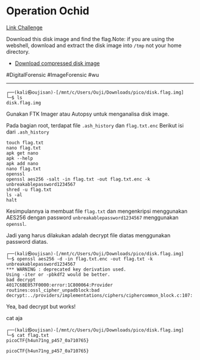 # Operation Ochid
[Link Challenge](https://play.picoctf.org/practice/challenge/285)

Download this disk image and find the flag.Note: if you are using the webshell, download and extract the disk image into `/tmp` not your home directory.
- [Download compressed disk image](https://artifacts.picoctf.net/c/212/disk.flag.img.gz)

#DigitalForensic #ImageForensic #wu 
___
```
┌──(kali㉿oujisan)-[/mnt/c/Users/Ouji/Downloads/pico/disk.flag.img]
└─$ ls
disk.flag.img
```

Gunakan FTK Imager atau Autopsy untuk menganalisa disk image.

Pada bagian root, terdapat file `.ash_history` dan `flag.txt.enc`
Berikut isi dari `.ash_history`
```
touch flag.txt
nano flag.txt 
apk get nano
apk --help
apk add nano
nano flag.txt 
openssl
openssl aes256 -salt -in flag.txt -out flag.txt.enc -k unbreakablepassword1234567
shred -u flag.txt
ls -al
halt
```

Kesimpulannya ia membuat file `flag.txt` dan mengenkripsi menggunakan AES256 dengan password `unbreakablepassword1234567` menggunakan `openssl`.

Jadi yang harus dilakukan adalah decrypt file diatas menggunakan password diatas.
```
┌──(kali㉿oujisan)-[/mnt/c/Users/Ouji/Downloads/pico/disk.flag.img]
└─$ openssl aes256 -d -in flag.txt.enc -out flag.txt -k unbreakablepassword1234567
*** WARNING : deprecated key derivation used.
Using -iter or -pbkdf2 would be better.
bad decrypt
4017C6BE057F0000:error:1C800064:Provider routines:ossl_cipher_unpadblock:bad decrypt:../providers/implementations/ciphers/ciphercommon_block.c:107:
```

Yea, bad decrypt but works!

cat aja
```
┌──(kali㉿oujisan)-[/mnt/c/Users/Ouji/Downloads/pico/disk.flag.img]
└─$ cat flag.txt
picoCTF{h4un71ng_p457_0a710765}
```

```
picoCTF{h4un71ng_p457_0a710765}
```